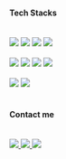 <!--<div align="center">
  <a href="https://hits.seeyoufarm.com">
    <img src="https://hits.seeyoufarm.com/api/count/incr/badge.svg?url=https%3A%2F%2Fgithub.com%2Fuoahir&count_bg=%23EBC7EA&title_bg=%23BCBBB3&icon=github.svg&icon_color=%23E7E7E7&title=hits&edge_flat=false"/>
  </a>
</div>
-->
<!--
<div align="center">

 <a href="https://github.com/devxb/gitanimals">
  <img
    src="https://render.gitanimals.org/lines/uoahir?pet-id=645881382712894392"
    width="120"
    height="143"
  />
</a>

</div>-->
<div> 
  <h4>Tech Stacks</h4> 
  <br>
  <div>
    <img src="https://img.shields.io/badge/HTML5-E34F26?style=for-the-badge&logo=HTML5&logoColor=white">
    <img src="https://img.shields.io/badge/CSS3-1572B6?style=for-the-badge&logo=CSS3&logoColor=white">
    <img src="https://img.shields.io/badge/Javascript-F7DF1E?style=for-the-badge&logo=Javascript&logoColor=white">
    <img src="https://img.shields.io/badge/Vue.js-4FC08D?style=for-the-badge&logo=Vue.js&logoColor=white">
    <br>
    <br>
    <img src="https://img.shields.io/badge/Java-007396?style=for-the-badge&logo=Java&logoColor=white">
    <img src="https://img.shields.io/badge/Spring-6DB33F?style=for-the-badge&logo=Spring&logoColor=white">
    <img src="https://img.shields.io/badge/Spring Boot-6DB33F?style=for-the-badge&logo=Spring Boot&logoColor=white">
    <img src="https://img.shields.io/badge/Node.js-339933?style=for-the-badge&logo=Node.js&logoColor=white">
    <br>
    <br>
    <img src="https://img.shields.io/badge/PostgreSQL-4169E1?style=for-the-badge&logo=PostgreSQL&logoColor=white">
    <img src="https://img.shields.io/badge/Oracle-F80000?style=for-the-badge&logo=Oracle&logoColor=white">
</div>

</div>
<br/>
<div>
  <h4>Contact me </h4>
  <br>
   
  <div>
      <a href="https://www.instagram.com/uoahir/">
        <img src="https://img.shields.io/badge/Instagram-E4405F?style=for-the-badge&logo=Instagram&logoColor=white">
      </a>
      <a href="mailto:choco6815@gmail.com">
        <img src="https://img.shields.io/badge/Gmail-EA4335?style=for-the-badge&logo=Gmail&logoColor=white">
      </a>
      <a href="https://velog.io/@uoahir">
        <img src="https://img.shields.io/badge/Velog-20C997?style=for-the-badge&logo=Velog&logoColor=white">
      </a>
  </div>
</div>

<!--
<div>
  <h4>Stats </h4>
      <img src="https://github-readme-stats.vercel.app/api?username=uoahir&bg_color=180,ffffff,00000000&title_color=716a6a&text_color=716a6a" height="305" width = "300"/>
      <img src="https://github-readme-stats.vercel.app/api/top-langs/?username=uoahir&layout=compact&bg_color=180,ffffff,00000000&title_color=716a6a&text_color=716a6a" height="300" width = "279"/>
</div>
-->


